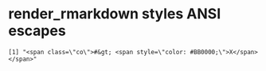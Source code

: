 # render_rmarkdown styles ANSI escapes

    [1] "<span class=\"co\">#&gt; <span style=\"color: #BB0000;\">X</span></span>"

